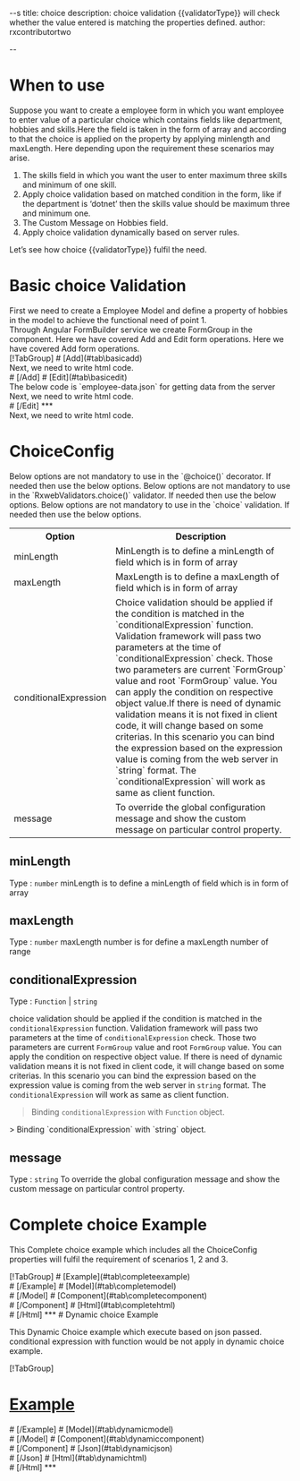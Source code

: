 --s
title: choice 
description: choice validation  {{validatorType}}  will check whether the value entered is matching the properties defined.
author: rxcontributortwo

--

# When to use
Suppose you want to create a employee form in which you want employee to enter value of a particular choice which contains fields like department, hobbies and skills.Here the field is taken in the form of array and according to that the choice is applied on the property by applying minlength and maxLength. Here depending upon the requirement these scenarios may arise.

<ol>
    <li>The skills field in which you want the user to enter maximum three skills and minimum of one skill.</li>
    <li>Apply choice validation based on matched condition in the form, like if the department  is ‘dotnet’ then the skills value should be maximum three and minimum one.</li>
    <li>The Custom Message on Hobbies field.</li>
    <data-scope scope="['decorator','validator']">
    <li>Apply choice validation dynamically based on server rules.</li>
    </data-scope>
</ol>

Let’s see how choice  {{validatorType}}  fulfil the need.

# Basic choice Validation
<data-scope scope="['decorator','template-driven']">
First we need to create a Employee Model and define a property of hobbies in the model to achieve the functional need of point 1.
<div component="app-code" key="choice-add-model"></div> 
</data-scope>
Through Angular FormBuilder service we create FormGroup in the component.
<data-scope scope="['decorator']">
Here we have covered Add and Edit form operations. 
</data-scope>

<data-scope scope="['validator','template-driven']">
Here we have covered Add form operations. 
</data-scope>

<data-scope scope="['decorator']">
<div component="app-tabs" key="basic-operations"></div>
[!TabGroup]
# [Add](#tab\basicadd)
<div component="app-code" key="choice-add-component"></div> 
Next, we need to write html code.
<div component="app-code" key="choice-add-html"></div> 
<div component="app-example-runner" ref-component="app-choice-add"></div>
# [/Add]
# [Edit](#tab\basicedit)
<div component="app-code" key="choice-edit-component"></div> 
The below code is `employee-data.json` for getting data from the server
<div component="app-code" key="choice-edit-json"></div>  
Next, we need to write html code.
<div component="app-code" key="choice-edit-html"></div> 
<div component="app-example-runner" ref-component="app-choice-edit"></div>
# [/Edit]
***
</data-scope>

<data-scope scope="['validator','template-driven']">
<div component="app-code" key="choice-add-component"></div> 
Next, we need to write html code.
<div component="app-code" key="choice-add-html"></div> 
<div component="app-example-runner" ref-component="app-choice-add"></div>
</data-scope>

# ChoiceConfig
<data-scope scope="['decorator']">
Below options are not mandatory to use in the `@choice()` decorator. If needed then use the below options.
</data-scope>
<data-scope scope="['validator']">
Below options are not mandatory to use in the `RxwebValidators.choice()` validator. If needed then use the below options.
</data-scope>
<data-scope scope="['template-driven']">
Below options are not mandatory to use in the `choice` validation. If needed then use the below options.
</data-scope>

<table class="table table-bordered table-striped">
<tr><th>Option</th><th>Description</th></tr>
<tr><td><a (click)='scrollTo("#minLength")' title="#minLength">minLength</a></td><td>MinLength  is to define a minLength of field which is in form of array</td></tr>
<tr><td><a (click)='scrollTo("#maxLength")' title="#maxLength">maxLength</a></td><td>MaxLength  is to define a maxLength of field which is in form of array</td></tr>
<tr><td><a  (click)='scrollTo("#conditionalExpression")' title="conditionalExpression">conditionalExpression</a></td><td>Choice validation should be applied if the condition is matched in the `conditionalExpression` function. Validation framework will pass two parameters at the time of `conditionalExpression` check. Those two parameters are current `FormGroup` value and root `FormGroup` value. You can apply the condition on respective object value.If there is need of dynamic validation means it is not fixed in client code, it will change based on some criterias. In this scenario you can bind the expression based on the expression value is coming from the web server in `string` format. The `conditionalExpression` will work as same as client function.</td></tr>
<tr><td><a  (click)='scrollTo("#message")' title="message">message</a></td><td>To override the global configuration message and show the custom message on particular control property.</td></tr>
</table>

## minLength 
Type :  `number` 
minLength  is to define a minLength of field which is in form of array

<div component="app-code" key="choice-minLengthExample-model"></div> 
<div component="app-example-runner" ref-component="app-choice-minLength" title="choice {{validatorType}} with minLength" key="minLength"></div>

## maxLength 
Type :  `number` 
maxLength number is for define a maxLength number of range

<div component="app-code" key="choice-maxLengthExample-model"></div> 
<div component="app-example-runner" ref-component="app-choice-maxLength" title="choice {{validatorType}} with maxLength" key="maxLength"></div>

## conditionalExpression 
Type :  `Function`  |  `string` 

choice validation should be applied if the condition is matched in the `conditionalExpression` function. Validation framework will pass two parameters at the time of `conditionalExpression` check. Those two parameters are current `FormGroup` value and root `FormGroup` value. You can apply the condition on respective object value.
If there is need of dynamic validation means it is not fixed in client code, it will change based on some criterias. In this scenario you can bind the expression based on the expression value is coming from the web server in `string` format. The `conditionalExpression` will work as same as client function.

> Binding `conditionalExpression` with `Function` object. 
<div component="app-code" key="choice-conditionalExpressionExampleFunction-model"></div> 
> Binding `conditionalExpression` with `string` object. 
<div component="app-code" key="choice-conditionalExpressionExampleString-model"></div> 

<div component="app-example-runner" ref-component="app-choice-conditionalExpression" title="choice {{validatorType}} with conditionalExpression" key="conditionalExpression"></div>

## message
Type :  `string` 
To override the global configuration message and show the custom message on particular control property.

<div component="app-code" key="choice-messageExample-model"></div> 
<div component="app-example-runner" ref-component="app-choice-message" title="choice {{validatorType}} with message" key="message"></div>

# Complete choice Example

This Complete choice example which includes all the ChoiceConfig properties will fulfil the requirement of scenarios 1, 2 and 3.

<div component="app-tabs" key="complete"></div>
[!TabGroup]
# [Example](#tab\completeexample)
<div component="app-example-runner" ref-component="app-choice-complete"></div>
# [/Example]
<data-scope scope="['decorator','template-driven']">
# [Model](#tab\completemodel)
<div component="app-code" key="choice-complete-model"></div> 
# [/Model]
</data-scope>
# [Component](#tab\completecomponent)
<div component="app-code" key="choice-complete-component"></div> 
# [/Component]
# [Html](#tab\completehtml)
<div component="app-code" key="choice-complete-html"></div> 
# [/Html]
***

<data-scope scope="['decorator','validator']">
# Dynamic choice Example

This Dynamic Choice example which execute based on json passed. conditional expression with function would be not apply in dynamic choice example. 

<div component="app-tabs" key="dynamic"></div>

[!TabGroup]
# [Example](#tab\dynamicexample)
<div component="app-example-runner" ref-component="app-choice-dynamic"></div>
# [/Example]
<data-scope scope="['decorator']">
# [Model](#tab\dynamicmodel)
<div component="app-code" key="choice-dynamic-model"></div>
# [/Model]
</data-scope>
# [Component](#tab\dynamiccomponent)
<div component="app-code" key="choice-dynamic-component"></div>
# [/Component]
# [Json](#tab\dynamicjson)
<div component="app-code" key="choice-dynamic-json"></div>
# [/Json]
# [Html](#tab\dynamichtml)
<div component="app-code" key="choice-dynamic-html"></div> 
# [/Html]
***
</data-scope>
